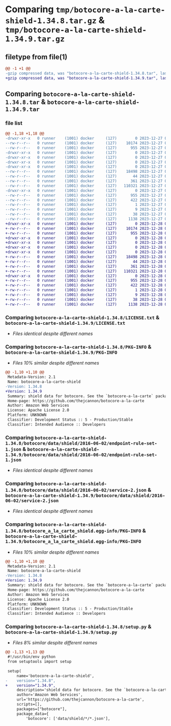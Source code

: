 # Comparing `tmp/botocore-a-la-carte-shield-1.34.8.tar.gz` & `tmp/botocore-a-la-carte-shield-1.34.9.tar.gz`

## filetype from file(1)

```diff
@@ -1 +1 @@
-gzip compressed data, was "botocore-a-la-carte-shield-1.34.8.tar", last modified: Wed Dec 27 01:07:01 2023, max compression
+gzip compressed data, was "botocore-a-la-carte-shield-1.34.9.tar", last modified: Thu Dec 28 01:07:03 2023, max compression
```

## Comparing `botocore-a-la-carte-shield-1.34.8.tar` & `botocore-a-la-carte-shield-1.34.9.tar`

### file list

```diff
@@ -1,18 +1,18 @@
-drwxr-xr-x   0 runner    (1001) docker     (127)        0 2023-12-27 01:07:01.895358 botocore-a-la-carte-shield-1.34.8/
--rw-r--r--   0 runner    (1001) docker     (127)    10174 2023-12-27 01:07:01.000000 botocore-a-la-carte-shield-1.34.8/LICENSE.txt
--rw-r--r--   0 runner    (1001) docker     (127)      955 2023-12-27 01:07:01.895358 botocore-a-la-carte-shield-1.34.8/PKG-INFO
-drwxr-xr-x   0 runner    (1001) docker     (127)        0 2023-12-27 01:07:01.895358 botocore-a-la-carte-shield-1.34.8/botocore/
-drwxr-xr-x   0 runner    (1001) docker     (127)        0 2023-12-27 01:07:01.895358 botocore-a-la-carte-shield-1.34.8/botocore/data/
-drwxr-xr-x   0 runner    (1001) docker     (127)        0 2023-12-27 01:07:01.895358 botocore-a-la-carte-shield-1.34.8/botocore/data/shield/
-drwxr-xr-x   0 runner    (1001) docker     (127)        0 2023-12-27 01:07:01.895358 botocore-a-la-carte-shield-1.34.8/botocore/data/shield/2016-06-02/
--rw-r--r--   0 runner    (1001) docker     (127)    18498 2023-12-27 01:06:29.000000 botocore-a-la-carte-shield-1.34.8/botocore/data/shield/2016-06-02/endpoint-rule-set-1.json
--rw-r--r--   0 runner    (1001) docker     (127)       44 2023-12-27 01:06:29.000000 botocore-a-la-carte-shield-1.34.8/botocore/data/shield/2016-06-02/examples-1.json
--rw-r--r--   0 runner    (1001) docker     (127)      361 2023-12-27 01:06:29.000000 botocore-a-la-carte-shield-1.34.8/botocore/data/shield/2016-06-02/paginators-1.json
--rw-r--r--   0 runner    (1001) docker     (127)   110321 2023-12-27 01:06:29.000000 botocore-a-la-carte-shield-1.34.8/botocore/data/shield/2016-06-02/service-2.json
-drwxr-xr-x   0 runner    (1001) docker     (127)        0 2023-12-27 01:07:01.895358 botocore-a-la-carte-shield-1.34.8/botocore_a_la_carte_shield.egg-info/
--rw-r--r--   0 runner    (1001) docker     (127)      955 2023-12-27 01:07:01.000000 botocore-a-la-carte-shield-1.34.8/botocore_a_la_carte_shield.egg-info/PKG-INFO
--rw-r--r--   0 runner    (1001) docker     (127)      422 2023-12-27 01:07:01.000000 botocore-a-la-carte-shield-1.34.8/botocore_a_la_carte_shield.egg-info/SOURCES.txt
--rw-r--r--   0 runner    (1001) docker     (127)        1 2023-12-27 01:07:01.000000 botocore-a-la-carte-shield-1.34.8/botocore_a_la_carte_shield.egg-info/dependency_links.txt
--rw-r--r--   0 runner    (1001) docker     (127)        9 2023-12-27 01:07:01.000000 botocore-a-la-carte-shield-1.34.8/botocore_a_la_carte_shield.egg-info/top_level.txt
--rw-r--r--   0 runner    (1001) docker     (127)       38 2023-12-27 01:07:01.895358 botocore-a-la-carte-shield-1.34.8/setup.cfg
--rw-r--r--   0 runner    (1001) docker     (127)     1138 2023-12-27 01:07:01.000000 botocore-a-la-carte-shield-1.34.8/setup.py
+drwxr-xr-x   0 runner    (1001) docker     (127)        0 2023-12-28 01:07:03.586451 botocore-a-la-carte-shield-1.34.9/
+-rw-r--r--   0 runner    (1001) docker     (127)    10174 2023-12-28 01:07:03.000000 botocore-a-la-carte-shield-1.34.9/LICENSE.txt
+-rw-r--r--   0 runner    (1001) docker     (127)      955 2023-12-28 01:07:03.586451 botocore-a-la-carte-shield-1.34.9/PKG-INFO
+drwxr-xr-x   0 runner    (1001) docker     (127)        0 2023-12-28 01:07:03.586451 botocore-a-la-carte-shield-1.34.9/botocore/
+drwxr-xr-x   0 runner    (1001) docker     (127)        0 2023-12-28 01:07:03.586451 botocore-a-la-carte-shield-1.34.9/botocore/data/
+drwxr-xr-x   0 runner    (1001) docker     (127)        0 2023-12-28 01:07:03.586451 botocore-a-la-carte-shield-1.34.9/botocore/data/shield/
+drwxr-xr-x   0 runner    (1001) docker     (127)        0 2023-12-28 01:07:03.586451 botocore-a-la-carte-shield-1.34.9/botocore/data/shield/2016-06-02/
+-rw-r--r--   0 runner    (1001) docker     (127)    18498 2023-12-28 01:06:26.000000 botocore-a-la-carte-shield-1.34.9/botocore/data/shield/2016-06-02/endpoint-rule-set-1.json
+-rw-r--r--   0 runner    (1001) docker     (127)       44 2023-12-28 01:06:26.000000 botocore-a-la-carte-shield-1.34.9/botocore/data/shield/2016-06-02/examples-1.json
+-rw-r--r--   0 runner    (1001) docker     (127)      361 2023-12-28 01:06:26.000000 botocore-a-la-carte-shield-1.34.9/botocore/data/shield/2016-06-02/paginators-1.json
+-rw-r--r--   0 runner    (1001) docker     (127)   110321 2023-12-28 01:06:26.000000 botocore-a-la-carte-shield-1.34.9/botocore/data/shield/2016-06-02/service-2.json
+drwxr-xr-x   0 runner    (1001) docker     (127)        0 2023-12-28 01:07:03.586451 botocore-a-la-carte-shield-1.34.9/botocore_a_la_carte_shield.egg-info/
+-rw-r--r--   0 runner    (1001) docker     (127)      955 2023-12-28 01:07:03.000000 botocore-a-la-carte-shield-1.34.9/botocore_a_la_carte_shield.egg-info/PKG-INFO
+-rw-r--r--   0 runner    (1001) docker     (127)      422 2023-12-28 01:07:03.000000 botocore-a-la-carte-shield-1.34.9/botocore_a_la_carte_shield.egg-info/SOURCES.txt
+-rw-r--r--   0 runner    (1001) docker     (127)        1 2023-12-28 01:07:03.000000 botocore-a-la-carte-shield-1.34.9/botocore_a_la_carte_shield.egg-info/dependency_links.txt
+-rw-r--r--   0 runner    (1001) docker     (127)        9 2023-12-28 01:07:03.000000 botocore-a-la-carte-shield-1.34.9/botocore_a_la_carte_shield.egg-info/top_level.txt
+-rw-r--r--   0 runner    (1001) docker     (127)       38 2023-12-28 01:07:03.586451 botocore-a-la-carte-shield-1.34.9/setup.cfg
+-rw-r--r--   0 runner    (1001) docker     (127)     1138 2023-12-28 01:07:03.000000 botocore-a-la-carte-shield-1.34.9/setup.py
```

### Comparing `botocore-a-la-carte-shield-1.34.8/LICENSE.txt` & `botocore-a-la-carte-shield-1.34.9/LICENSE.txt`

 * *Files identical despite different names*

### Comparing `botocore-a-la-carte-shield-1.34.8/PKG-INFO` & `botocore-a-la-carte-shield-1.34.9/PKG-INFO`

 * *Files 10% similar despite different names*

```diff
@@ -1,10 +1,10 @@
 Metadata-Version: 2.1
 Name: botocore-a-la-carte-shield
-Version: 1.34.8
+Version: 1.34.9
 Summary: shield data for botocore. See the `botocore-a-la-carte` package for more info.
 Home-page: https://github.com/thejcannon/botocore-a-la-carte
 Author: Amazon Web Services
 License: Apache License 2.0
 Platform: UNKNOWN
 Classifier: Development Status :: 5 - Production/Stable
 Classifier: Intended Audience :: Developers
```

### Comparing `botocore-a-la-carte-shield-1.34.8/botocore/data/shield/2016-06-02/endpoint-rule-set-1.json` & `botocore-a-la-carte-shield-1.34.9/botocore/data/shield/2016-06-02/endpoint-rule-set-1.json`

 * *Files identical despite different names*

### Comparing `botocore-a-la-carte-shield-1.34.8/botocore/data/shield/2016-06-02/service-2.json` & `botocore-a-la-carte-shield-1.34.9/botocore/data/shield/2016-06-02/service-2.json`

 * *Files identical despite different names*

### Comparing `botocore-a-la-carte-shield-1.34.8/botocore_a_la_carte_shield.egg-info/PKG-INFO` & `botocore-a-la-carte-shield-1.34.9/botocore_a_la_carte_shield.egg-info/PKG-INFO`

 * *Files 10% similar despite different names*

```diff
@@ -1,10 +1,10 @@
 Metadata-Version: 2.1
 Name: botocore-a-la-carte-shield
-Version: 1.34.8
+Version: 1.34.9
 Summary: shield data for botocore. See the `botocore-a-la-carte` package for more info.
 Home-page: https://github.com/thejcannon/botocore-a-la-carte
 Author: Amazon Web Services
 License: Apache License 2.0
 Platform: UNKNOWN
 Classifier: Development Status :: 5 - Production/Stable
 Classifier: Intended Audience :: Developers
```

### Comparing `botocore-a-la-carte-shield-1.34.8/setup.py` & `botocore-a-la-carte-shield-1.34.9/setup.py`

 * *Files 8% similar despite different names*

```diff
@@ -1,13 +1,13 @@
 #!/usr/bin/env python
 from setuptools import setup
 
 setup(
     name='botocore-a-la-carte-shield',
-    version="1.34.8",
+    version="1.34.9",
     description='shield data for botocore. See the `botocore-a-la-carte` package for more info.',
     author='Amazon Web Services',
     url='https://github.com/thejcannon/botocore-a-la-carte',
     scripts=[],
     packages=["botocore"],
     package_data={
         'botocore': ['data/shield/*/*.json'],
```

